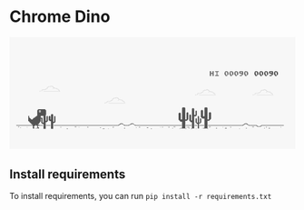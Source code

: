 # Chrome Dino

![alt text](images/chrome_dino_illustration.png "Chrome Dino Illustration")

## Install requirements

To install requirements, you can run `pip install -r requirements.txt`